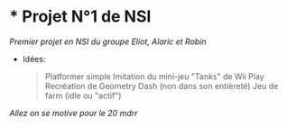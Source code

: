# * Projet N°1 de NSI
_Premier projet en NSI du groupe Eliot, Alaric et Robin_

* Idées:
  > Platformer simple
  > Imitation du mini-jeu "Tanks" de Wii Play
  > Recréation de Geometry Dash (non dans son entièreté)
  > Jeu de farm (idle ou "actif")

_Allez on se motive pour le 20 mdrr_
